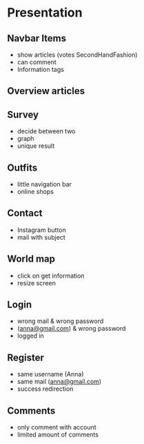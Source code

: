 # Presentation
## Navbar Items
*	show articles (votes SecondHandFashion)
*	can comment
*	Information tags
## Overview articles
## Survey
*	decide between two
*	graph
*	unique result
## Outfits
*	little navigation bar
*	online shops
## Contact 
*	Instagram button
*	mail with subject
## World map
*	click on get information
*	resize screen
## Login
*	wrong mail & wrong password
*	(anna@gmail.com) & wrong password
*	logged in 
## Register
*	same username (Anna)
*	same mail (anna@gmail.com)
*	success redirection
## Comments
*	only comment with account
*	limited amount of comments

